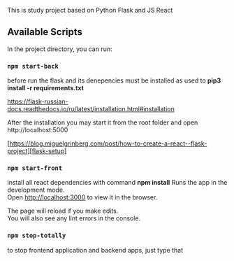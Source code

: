 This is study project based on Python Flask and JS React

## Available Scripts

In the project directory, you can run:

### `npm start-back`

before run the flask and its denepencies must be installed as used to
**pip3 install -r requirements.txt**

https://flask-russian-docs.readthedocs.io/ru/latest/installation.html#installation

After the installation you may start it from the root folder and open http://localhost:5000 

[https://blog.miguelgrinberg.com/post/how-to-create-a-react--flask-project][flask-setup]

### `npm start-front`

install all react dependencies with command **npm install**
Runs the app in the development mode.<br />
Open [http://localhost:3000](http://localhost:3000) to view it in the browser.

The page will reload if you make edits.<br />
You will also see any lint errors in the console.

### `npm stop-totally`
to stop frontend application and backend apps, just type that 
